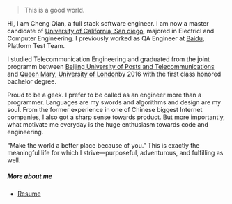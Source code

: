 

> This is a good world.


Hi, I am Cheng Qian, a full stack software engineer. I am now a master candidate of [University of California, San diego](https://ucsd.edu/), majored in Electricl and Computer Engineering. I previously worked as QA Engineer at [Baidu](http://www.baidu.com/), Platform Test Team.

I studied Telecommunication Engineering and graduated from the joint programm between [Beijing University of Posts and Telecommunications](http://www.bupt.edu.cn/) and [Queen Mary, University of London](http://www.qmul.ac.uk/)by 2016 with the first class honored bachelor degree.

Proud to be a geek. I prefer to be called as an engineer more than a programmer. Languages are my swords and algorithms and design are my soul. From the former experience in one of Chinese biggest Internet companies, I also got a sharp sense towards product. But more importantly, what motivate me everyday is the huge enthusiasm towards code and engineering.

“Make the world a better place because of you.” This is exactly the meaningful life for which I strive—purposeful, adventurous, and fulfilling as well.

##### More about me
- [Resume][1]

[1]: https://drive.google.com/file/d/0B1z7muntGmpORDlwdEw2MzlkZDg/view?usp=sharing

<!-- - [Upgrading to Progressive Web Apps][9] · [JSConf China Shanghai 2017](http://2017.jsconf.cn/)
- Building Progressive Web Apps · [CSDI Guangzhou 2017](http://www.csdisummit.com/)
- The State of Progressive Web App · GDG IO Redux Beijing 2017
- PWA Rehashing · Baidu HQ Beijing 2017
- [Service Worker 101][5] · GDG DevFest Beijing 2016
- [Progressive Web Apps][4] · QCon Shanghai 2016
- Progressive Web App in my POV · GDG IO Redux Beijing 2016
- [CSS Still Sucks 2015][2] · 2015
- [JavaScript Modularization Journey][1] · 2015



[1]: //huangxuan.me/2015/07/09/js-module-7day/
[2]: //huangxuan.me/2015/12/28/css-sucks-2015/
[3]: //huangxuan.me/2016/06/05/pwa-in-my-pov/
[4]: //huangxuan.me/2016/10/20/pwa-qcon2016/
[5]: //huangxuan.me/2016/11/20/sw-101-gdgdf/
[6]: https://yanshuo.io/assets/player/?deck=58ac8598b123db0067292f92 "PWA Rehashing"
[7]: https://yanshuo.io/assets/player/?deck=593ad6fbfe88c2006a0a0d6d "The State of PWA"
[8]: https://yanshuo.io/assets/player/?deck=594d673d570c357d0698a950 "Building PWA"
[9]: //huangxuan.me/jsconfcn2017/ -->


